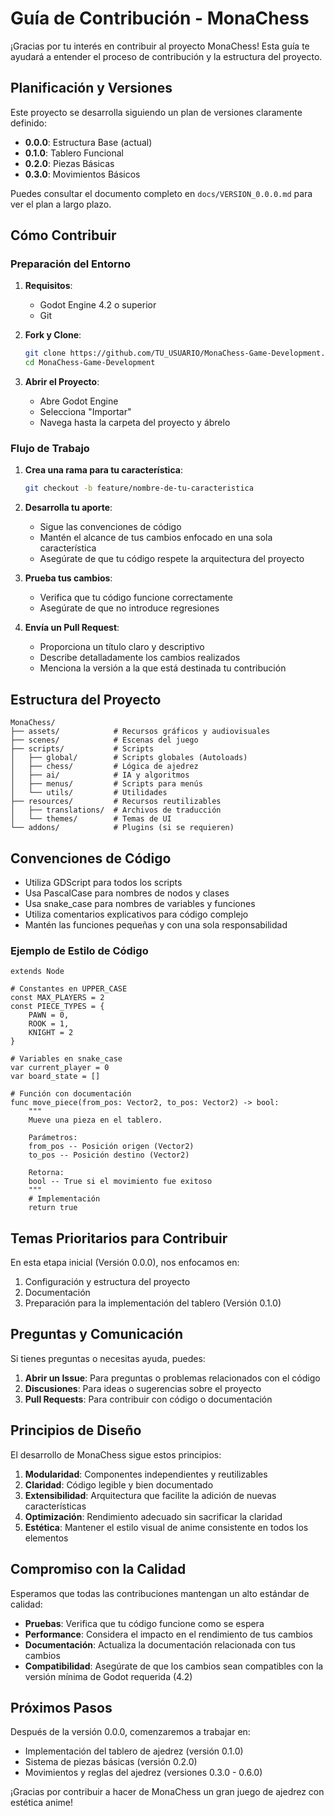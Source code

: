 # Guía de Contribución - MonaChess

¡Gracias por tu interés en contribuir al proyecto MonaChess! Esta guía te ayudará a entender el proceso de contribución y la estructura del proyecto.

## Planificación y Versiones

Este proyecto se desarrolla siguiendo un plan de versiones claramente definido:

- **0.0.0**: Estructura Base (actual)
- **0.1.0**: Tablero Funcional
- **0.2.0**: Piezas Básicas
- **0.3.0**: Movimientos Básicos

Puedes consultar el documento completo en `docs/VERSION_0.0.0.md` para ver el plan a largo plazo.

## Cómo Contribuir

### Preparación del Entorno

1. **Requisitos**:
   - Godot Engine 4.2 o superior
   - Git

2. **Fork y Clone**:
   ```bash
   git clone https://github.com/TU_USUARIO/MonaChess-Game-Development.git
   cd MonaChess-Game-Development
   ```

3. **Abrir el Proyecto**:
   - Abre Godot Engine
   - Selecciona "Importar"
   - Navega hasta la carpeta del proyecto y ábrelo

### Flujo de Trabajo

1. **Crea una rama para tu característica**:
   ```bash
   git checkout -b feature/nombre-de-tu-caracteristica
   ```

2. **Desarrolla tu aporte**:
   - Sigue las convenciones de código
   - Mantén el alcance de tus cambios enfocado en una sola característica
   - Asegúrate de que tu código respete la arquitectura del proyecto

3. **Prueba tus cambios**:
   - Verifica que tu código funcione correctamente
   - Asegúrate de que no introduce regresiones

4. **Envía un Pull Request**:
   - Proporciona un título claro y descriptivo
   - Describe detalladamente los cambios realizados
   - Menciona la versión a la que está destinada tu contribución

## Estructura del Proyecto

```
MonaChess/
├── assets/            # Recursos gráficos y audiovisuales
├── scenes/            # Escenas del juego
├── scripts/           # Scripts
│   ├── global/        # Scripts globales (Autoloads)
│   ├── chess/         # Lógica de ajedrez
│   ├── ai/            # IA y algoritmos
│   ├── menus/         # Scripts para menús
│   └── utils/         # Utilidades
├── resources/         # Recursos reutilizables
│   ├── translations/  # Archivos de traducción
│   └── themes/        # Temas de UI
└── addons/            # Plugins (si se requieren)
```

## Convenciones de Código

- Utiliza GDScript para todos los scripts
- Usa PascalCase para nombres de nodos y clases
- Usa snake_case para nombres de variables y funciones
- Utiliza comentarios explicativos para código complejo
- Mantén las funciones pequeñas y con una sola responsabilidad

### Ejemplo de Estilo de Código

```gdscript
extends Node

# Constantes en UPPER_CASE
const MAX_PLAYERS = 2
const PIECE_TYPES = {
    PAWN = 0,
    ROOK = 1,
    KNIGHT = 2
}

# Variables en snake_case
var current_player = 0
var board_state = []

# Función con documentación
func move_piece(from_pos: Vector2, to_pos: Vector2) -> bool:
    """
    Mueve una pieza en el tablero.
    
    Parámetros:
    from_pos -- Posición origen (Vector2)
    to_pos -- Posición destino (Vector2)
    
    Retorna:
    bool -- True si el movimiento fue exitoso
    """
    # Implementación
    return true
```

## Temas Prioritarios para Contribuir

En esta etapa inicial (Versión 0.0.0), nos enfocamos en:

1. Configuración y estructura del proyecto
2. Documentación
3. Preparación para la implementación del tablero (Versión 0.1.0)

## Preguntas y Comunicación

Si tienes preguntas o necesitas ayuda, puedes:

1. **Abrir un Issue**: Para preguntas o problemas relacionados con el código
2. **Discusiones**: Para ideas o sugerencias sobre el proyecto
3. **Pull Requests**: Para contribuir con código o documentación

## Principios de Diseño

El desarrollo de MonaChess sigue estos principios:

1. **Modularidad**: Componentes independientes y reutilizables
2. **Claridad**: Código legible y bien documentado
3. **Extensibilidad**: Arquitectura que facilite la adición de nuevas características
4. **Optimización**: Rendimiento adecuado sin sacrificar la claridad
5. **Estética**: Mantener el estilo visual de anime consistente en todos los elementos

## Compromiso con la Calidad

Esperamos que todas las contribuciones mantengan un alto estándar de calidad:

- **Pruebas**: Verifica que tu código funcione como se espera
- **Performance**: Considera el impacto en el rendimiento de tus cambios
- **Documentación**: Actualiza la documentación relacionada con tus cambios
- **Compatibilidad**: Asegúrate de que los cambios sean compatibles con la versión mínima de Godot requerida (4.2)

## Próximos Pasos

Después de la versión 0.0.0, comenzaremos a trabajar en:

- Implementación del tablero de ajedrez (versión 0.1.0)
- Sistema de piezas básicas (versión 0.2.0)
- Movimientos y reglas del ajedrez (versiones 0.3.0 - 0.6.0)

¡Gracias por contribuir a hacer de MonaChess un gran juego de ajedrez con estética anime!